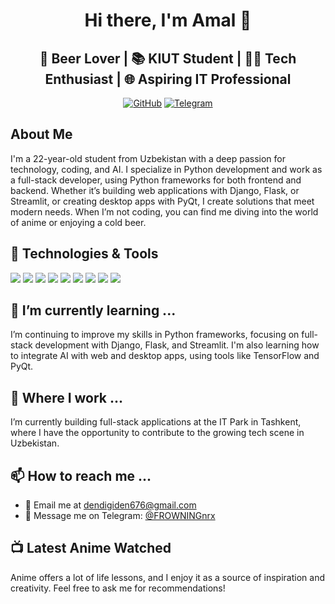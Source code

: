 <h1 align="center">Hi there, I'm Amal 👋</h1>

<h2 align="center">🍺 Beer Lover | 📚 KIUT Student | 👨‍💻 Tech Enthusiast | 🌐 Aspiring IT Professional</h2>

<p align="center">
  <a href="https://github.com/FROWNINGnrx"><img src="https://img.shields.io/github/followers/FROWNINGnrx?label=Follow&style=social" alt="GitHub"></a>
  <a href="https://t.me/FROWNINGnrx"><img src="https://img.shields.io/badge/Telegram-%40FROWNINGnrx-blue" alt="Telegram"></a>
</p>

## About Me
I'm a 22-year-old student from Uzbekistan with a deep passion for technology, coding, and AI. I specialize in Python development and work as a full-stack developer, using Python frameworks for both frontend and backend. Whether it’s building web applications with Django, Flask, or Streamlit, or creating desktop apps with PyQt, I create solutions that meet modern needs. When I’m not coding, you can find me diving into the world of anime or enjoying a cold beer.

## 🔧 Technologies & Tools
![](https://img.shields.io/badge/OS-Linux-informational?style=flat&logo=linux&logoColor=white&color=2bbc8a)
![](https://img.shields.io/badge/Editor-PyCharm-informational?style=flat&logo=pycharm&logoColor=white&color=2bbc8a)
![](https://img.shields.io/badge/Code-Python-informational?style=flat&logo=python&logoColor=white&color=2bbc8a)
![](https://img.shields.io/badge/Backend-Django-informational?style=flat&logo=django&logoColor=white&color=2bbc8a)
![](https://img.shields.io/badge/Backend-Flask-informational?style=flat&logo=flask&logoColor=white&color=2bbc8a)
![](https://img.shields.io/badge/Frontend-Streamlit-informational?style=flat&logo=streamlit&logoColor=white&color=2bbc8a)
![](https://img.shields.io/badge/GUI-PyQt-informational?style=flat&logo=python&logoColor=white&color=2bbc8a)
![](https://img.shields.io/badge/Markup-HTML%20%26%20CSS-informational?style=flat&logo=html5&logoColor=white&color=2bbc8a)
![](https://img.shields.io/badge/Tools-TensorFlow-informational?style=flat&logo=TensorFlow&logoColor=white&color=2bbc8a)

## 🌱 I’m currently learning ...
I’m continuing to improve my skills in Python frameworks, focusing on full-stack development with Django, Flask, and Streamlit. I'm also learning how to integrate AI with web and desktop apps, using tools like TensorFlow and PyQt.

## 💼 Where I work ...
I’m currently building full-stack applications at the IT Park in Tashkent, where I have the opportunity to contribute to the growing tech scene in Uzbekistan.

## 📫 How to reach me ...
- 📧 Email me at dendigiden676@gmail.com
- 💬 Message me on Telegram: [@FROWNINGnrx](https://t.me/FROWNINGnrx)

## 📺 Latest Anime Watched
Anime offers a lot of life lessons, and I enjoy it as a source of inspiration and creativity. Feel free to ask me for recommendations!
